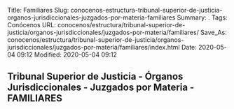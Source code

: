 Title: Familiares
Slug: conocenos-estructura-tribunal-superior-de-justicia-organos-jurisdiccionales-juzgados-por-materia-familiares
Summary: .
Tags: Conócenos
URL: conocenos/estructura/tribunal-superior-de-justicia/organos-jurisdiccionales/juzgados-por-materia/familiares/
Save_As: conocenos/estructura/tribunal-superior-de-justicia/organos-jurisdiccionales/juzgados-por-materia/familiares/index.html
Date: 2020-05-04 09:12
Modified: 2020-05-04 09:12


## Tribunal Superior de Justicia - Órganos Jurisdiccionales - Juzgados por Materia - FAMILIARES




